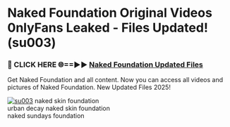 # Naked Foundation Original Videos 0nlyFans Leaked - Files Updated! (su003)

<h3>🔴 CLICK HERE 🌐==►► <a href="https://tinyurl.com/up5wt9bj" rel="nofollow">Naked Foundation Updated Files</a></h3>

Get Naked Foundation and all content. Now you can access all videos and pictures of Naked Foundation. New Updated Files 2025!

[![su003](https://i.imgur.com/ABiUzMV.gif)](https://tinyurl.com/up5wt9bj)
naked skin foundation<br>
urban decay naked skin foundation<br>
naked sundays foundation